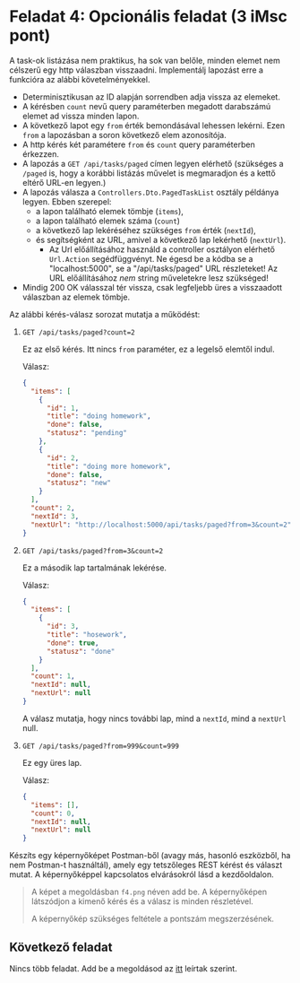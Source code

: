 # Feladat 4: Opcionális feladat (3 iMsc pont)

A task-ok listázása nem praktikus, ha sok van belőle, minden elemet nem célszerű egy http válaszban visszaadni. Implementálj lapozást erre a funkcióra az alábbi követelményekkel.

- Determinisztikusan az ID alapján sorrendben adja vissza az elemeket.
- A kérésben `count` nevű query paraméterben megadott darabszámú elemet ad vissza minden lapon.
- A következő lapot egy `from` érték bemondásával lehessen lekérni. Ezen `from` a lapozásban a soron következő elem azonosítója.
- A http kérés két paramétere `from` és `count` query paraméterben érkezzen.
- A lapozás a `GET /api/tasks/paged` címen legyen elérhető (szükséges a `/paged` is, hogy a korábbi listázás művelet is megmaradjon és a kettő eltérő URL-en legyen.)
- A lapozás válasza a `Controllers.Dto.PagedTaskList` osztály példánya legyen. Ebben szerepel:
  - a lapon található elemek tömbje (`items`),
  - a lapon található elemek száma (`count`)
  - a következő lap lekéréséhez szükséges `from` érték (`nextId`),
  - és segítségként az URL, amivel a következő lap lekérhető (`nextUrl`).
    - Az Url előállításához használd a controller osztályon elérhető `Url.Action` segédfüggvényt. Ne égesd be a kódba se a "localhost:5000", se a "/api/tasks/paged" URL részleteket! Az URL előállításához _nem_ string műveletekre lesz szükséged!
- Mindig 200 OK válasszal tér vissza, csak legfeljebb üres a visszaadott válaszban az elemek tömbje.

Az alábbi kérés-válasz sorozat mutatja a működést:

1. `GET /api/tasks/paged?count=2`

   Ez az első kérés. Itt nincs `from` paraméter, ez a legelső elemtől indul.

   Válasz:

   ```json
   {
     "items": [
       {
         "id": 1,
         "title": "doing homework",
         "done": false,
         "statusz": "pending"
       },
       {
         "id": 2,
         "title": "doing more homework",
         "done": false,
         "statusz": "new"
       }
     ],
     "count": 2,
     "nextId": 3,
     "nextUrl": "http://localhost:5000/api/tasks/paged?from=3&count=2"
   }
   ```

2. `GET /api/tasks/paged?from=3&count=2`

   Ez a második lap tartalmának lekérése.

   Válasz:

   ```json
   {
     "items": [
       {
         "id": 3,
         "title": "hosework",
         "done": true,
         "statusz": "done"
       }
     ],
     "count": 1,
     "nextId": null,
     "nextUrl": null
   }
   ```

   A válasz mutatja, hogy nincs további lap, mind a `nextId`, mind a `nextUrl` null.

3. `GET /api/tasks/paged?from=999&count=999`

   Ez egy üres lap.

   Válasz:

   ```json
   {
     "items": [],
     "count": 0,
     "nextId": null,
     "nextUrl": null
   }
   ```

Készíts egy képernyőképet Postman-ből (avagy más, hasonló eszközből, ha nem Postman-t használtál), amely egy tetszőleges REST kérést és választ mutat. A képernyőképpel kapcsolatos elvárásokról lásd a kezdőoldalon.

> A képet a megoldásban `f4.png` néven add be. A képernyőképen látszódjon a kimenő kérés és a válasz is minden részletével.
>
> A képernyőkép szükséges feltétele a pontszám megszerzésének.

## Következő feladat

Nincs több feladat. Add be a megoldásod az [itt](README.md) leírtak szerint.
